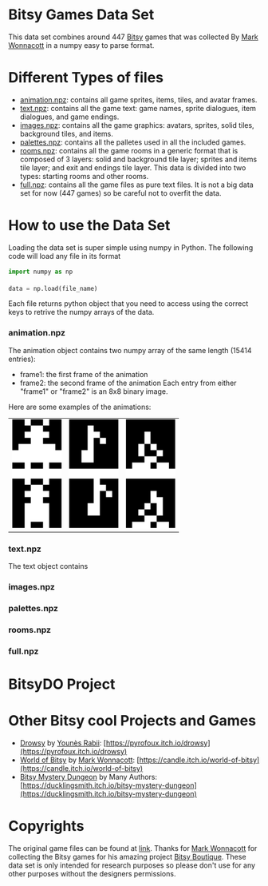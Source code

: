 # Bitsy Games Data Set
This data set combines around 447 [Bitsy](http://ledoux.io/bitsy/editor.html) games that was collected By [Mark Wonnacott](https://candle.itch.io/) in a numpy easy to parse format.

# Different Types of files
- [animation.npz](https://github.com/amidos2006/BitsyDo/blob/master/DataSet/animation.npz): contains all game sprites, items, tiles, and avatar frames.
- [text.npz](https://github.com/amidos2006/BitsyDo/blob/master/DataSet/text.npz): contains all the game text: game names, sprite dialogues, item dialogues, and game endings.
- [images.npz](https://github.com/amidos2006/BitsyDo/blob/master/DataSet/images.npz): contains all the game graphics: avatars, sprites, solid tiles, background tiles, and items.
- [palettes.npz](https://github.com/amidos2006/BitsyDo/blob/master/DataSet/palettes.npz): contains all the palletes used in all the included games.
- [rooms.npz](https://github.com/amidos2006/BitsyDo/blob/master/DataSet/rooms.npz): contains all the game rooms in a generic format that is composed of 3 layers: solid and background tile layer; sprites and items tile layer; and exit and endings tile layer. This data is divided into two types: starting rooms and other rooms.
- [full.npz](https://github.com/amidos2006/BitsyDo/blob/master/DataSet/full.npz): contains all the game files as pure text files. It is not a big data set for now (447 games) so be careful not to overfit the data.

# How to use the Data Set
Loading the data set is super simple using numpy in Python. The following code will load any file in its format
```python
import numpy as np

data = np.load(file_name)
```
Each file returns python object that you need to access using the correct keys to retrive the numpy arrays of the data.
### animation.npz
The animation object contains two numpy array of the same length (15414 entries):
- frame1: the first frame of the animation
- frame2: the second frame of the animation
Each entry from either "frame1" or "frame2" is an 8x8 binary image.

Here are some examples of the animations:
<table>
  <tr>
    <td><img width="100" src="graphics/animation_0.png"/></td>
    <td><img width="100" src="graphics/animation_1.png"/></td>
    <td><img width="100" src="graphics/animation_2.png"/></td>
  </tr>
</table>

### text.npz
The text object contains

### images.npz

### palettes.npz

### rooms.npz

### full.npz

# BitsyDO Project

# Other Bitsy cool Projects and Games
- [Drowsy](https://github.com/Pyrofoux/Drowsy) by [Younès Rabii](https://twitter.com/Pyrofoux): [https://pyrofoux.itch.io/drowsy](https://pyrofoux.itch.io/drowsy)
- [World of Bitsy](https://candle.itch.io/world-of-bitsy) by [Mark Wonnacott](https://candle.itch.io/): [https://candle.itch.io/world-of-bitsy](https://candle.itch.io/world-of-bitsy)
- [Bitsy Mystery Dungeon](https://ducklingsmith.itch.io/bitsy-mystery-dungeon) by Many Authors: [https://ducklingsmith.itch.io/bitsy-mystery-dungeon](https://ducklingsmith.itch.io/bitsy-mystery-dungeon)

# Copyrights
The original game files can be found at [link](https://github.com/Ragzouken/bitsy-archive). Thanks for [Mark Wonnacott](https://candle.itch.io/) for collecting the Bitsy games for his amazing project [Bitsy Boutique](https://candle.itch.io/bitsy-boutique). These data set is only intended for research purposes so please don't use for any other purposes without the designers permissions.
